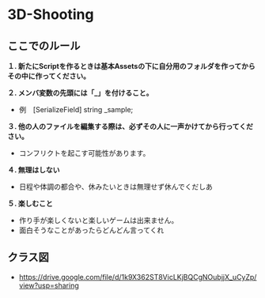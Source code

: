 # 3D-Shooting
## ここでのルール
**１. 新たにScriptを作るときは基本Assetsの下に自分用のフォルダを作ってからその中に作ってください。**
     
**２. メンバ変数の先頭には「_」を付けること。**
- 例　[SerializeField] string _sample;

**３. 他の人のファイルを編集する際は、必ずその人に一声かけてから行ってください。**
- コンフリクトを起こす可能性があります。

**４. 無理はしない**
- 日程や体調の都合や、休みたいときは無理せず休んでくだしあ

**５. 楽しむこと**
- 作り手が楽しくないと楽しいゲームは出来ません。
- 面白そうなことがあったらどんどん言ってくれ

## クラス図
- https://drive.google.com/file/d/1k9X362ST8VicLKjBQCgNOubjjX_uCyZp/view?usp=sharing
